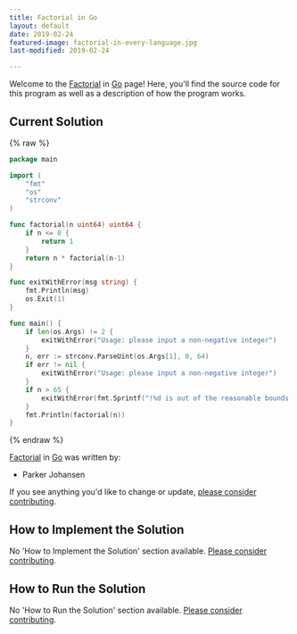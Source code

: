 ```yaml
---
title: Factorial in Go
layout: default
date: 2019-02-24
featured-image: factorial-in-every-language.jpg
last-modified: 2019-02-24

---
```


Welcome to the [Factorial](https://sampleprograms.io/projects/factorial) in [Go](https://sampleprograms.io/languages/go) page! Here, you'll find the source code for this program as well as a description of how the program works.

## Current Solution

{% raw %}

```go
package main

import (
    "fmt"
    "os"
    "strconv"
)

func factorial(n uint64) uint64 {
    if n <= 0 {
        return 1
    }
    return n * factorial(n-1)
}

func exitWithError(msg string) {
    fmt.Println(msg)
    os.Exit(1)
}

func main() {
    if len(os.Args) != 2 {
        exitWithError("Usage: please input a non-negative integer")
    }
    n, err := strconv.ParseUint(os.Args[1], 0, 64)
    if err != nil {
        exitWithError("Usage: please input a non-negative integer")
    }
    if n > 65 {
        exitWithError(fmt.Sprintf("!%d is out of the reasonable bounds for calculation", n))
    }
    fmt.Println(factorial(n))
}
```

{% endraw %}

[Factorial](https://sampleprograms.io/projects/factorial) in [Go](https://sampleprograms.io/languages/go) was written by:

- Parker Johansen

If you see anything you'd like to change or update, [please consider contributing](https://github.com/TheRenegadeCoder/sample-programs).

## How to Implement the Solution

No 'How to Implement the Solution' section available. [Please consider contributing](https://github.com/TheRenegadeCoder/sample-programs-website).

## How to Run the Solution

No 'How to Run the Solution' section available. [Please consider contributing](https://github.com/TheRenegadeCoder/sample-programs-website).